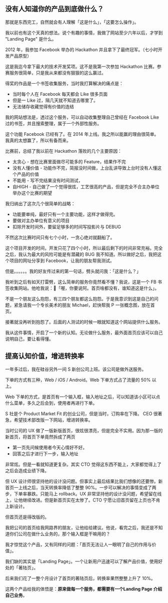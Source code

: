 ## 没有人知道你的产品到底做什么？

那就是东西完工，自然就会有人理解「这是什么」，「这要怎么操作」。

我以前也有这个天真的想法。说个有趣的事情，我做了网站至少六年以后，才学到 "Landing Page" 是什么。

2012 年，我参加 Facebook 举办的 Hackathon 并且拿下了最终冠军。（七小时开发产品原型）

这是我迄今拿下最大的技术开发奖项。这不是我第一次参加 Hackathon 比赛。参赛服务很简单，只是我从来都没有狠狠的这么赢过。

得奖的作品是一个书签收集服务，当时我打算解决的痛点是：

* 当时每个人在 Facebook 每天都会 Like 很多页面
* 但是一 Like 过，隔几天就不知道去哪里了。
* 无法储存收藏觉得有价值的连结

我的网站想法是，透过这个服务，可以自动收集整理自己曾经在 Facebook Like 过的书签，并且搜索整理，属于一个外部性服务。

这个功能 Facebook 已经有了。在 2014 年上线。我之所以能赢的理由很简单。我真的太想赢了，所以有备而来。

比赛前，总结了我以前在 Hackathon 落败的几个主要原因：

* 太贪心 - 想在比赛里面做尽可能多的 Feature，结果作不完
* 没有人懂价值 - 功能作不完，简报没时间做，上台乱讲导致上台时没有人懂这个产品的价值
* 不能用 - 写不完结果没有时间测试，
* 自HIGH - 自己做了一个觉得很炫，工艺很高的产品，但是完全不合主办单位举办这个比赛的期望

我归纳出了这次几个很简单的战略：

* 功能要单纯，最好只有一个主要功能，这样才做得完。
* 要做对主办单位有意义的项目
* 扣除开发时间外，要留足够多的时间写投影片与 DEBUG

不然这次比赛时间只有七个小时，一贪心绝对就翻船了。

这个项目开发的时间，开发只花了四个小时，所以最后剩下的时间非常充裕。完全之后，我认为最大的风险可能是有潜藏的 BUG 我不知道。所以做好之后，我把这个项目的网址分享到 Facebook，让我的朋友帮我测试。

但是。。。。。。我的好友传过来的第一句话，劈头就问我：「这是什么？」

我听到之后有如天打雷劈，这么简单的服务你竟然看不懂？我说，这是一个 FB 书签收集网站。他呛我说：「喔，你要说阿。首页啥都没有，谁知道这是什么」。

不是一个朋友这么抱怨，有三四个朋友都这么抱怨。于是我意识到这是自己的问题，紧急请我一个专长美术的朋友 Michael，赶快帮我 P 一张概念图，放在首页。

接著就没再听到抱怨了。后面的人测试的时候一眼就知道这个网站提供什么服务。

我从这件事情，开启了一个新的认知。无论做什么服务，最外面首页应该可以自己说明自己，要让看得懂。

## 提高认知价值，增进转换率

一年多过后，我在硅谷另外一间 S 新创公司上班。该公司是做外送服务。

下单的方式有三种，Web / iOS / Android。Web 下单方式占了流量的 50% 以上。

Web 下单的方式，是首页有一个输入框，输入地址之后，可以知道该小区可以点什么菜单，多久之后会到，使用者再进行下单。

S 社是个 Product Market Fit 的创业公司，但是当时，订购率在下降。 CEO 很著急，希望技术部改版一下网站，增进转换率。

当时公司的 UX 做了一版新版首页，很炫很漂亮，但是完全不实用。因为那一版的新首页，将首页下单竟然拆成了两页

* 第一页先问候使用者今天心情好不好。
* 回答之后才进行下一步，输入地址

非常炫。但是一看就知道更复杂。其实 CTO 觉得这东西不能上，大家都觉得上了之后会造成业绩下降。

但 UX 设计师很坚持他的设计没问题。但事实上最后结果比我们想像的还要惨。新首页一上线之后，当天转换率降低了整整 90%。一步可以解决的事情变成了两步，下单率暴跌。只能马上 rollback。UX 非常坚持他的设计没问题，希望留在线上，让他继续改进。但是新首页实在太惨了。CTO 宁愿让旧首页留在上页也不肯上新设计。

但首页还是得改版的。

我把公司的首页给我网路界的朋友，让他给给建议。他说，看完之后，我还是不知道你们公司在做什么业务的，那个输入框是干嘛用的？

我才惊觉这个产品，又有同样的问题：「首页无法让人一眼明了自己的作用与价值」。

我们缺的其实是「Landing Page」。一个让新用户迅速可以了解产品价值，使用好处的「著陆页」。

后来我们花了一整个月设计了首页的著陆页后，转换率果然整整上升了 10%。

这两个产品给我的体悟是：**原来做每一个服务，都需要有一个Landing Page 介绍自己业务**。
